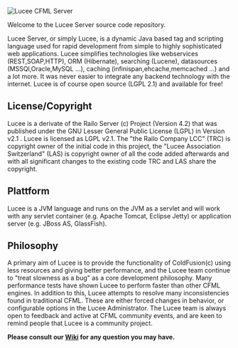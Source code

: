 ![Lucee CFML Server](https://bitbucket.org/lucee/lucee/downloads/logo.png)

Welcome to the Lucee Server source code repository.

Lucee Server, or simply Lucee, is a dynamic Java based tag and scripting language used for rapid development from simple to highly sophisticated web applications. Lucee simplifies technologies like webservices (REST,SOAP,HTTP), ORM (Hibernate), searching (Lucene), datasources (MSSQl,Oracle,MySQL ...), caching (infinispan,ehcache,memcached ...) and a lot more. It was never easier to integrate any backend technology with the internet.
Lucee is of course open source (LGPL 2.1) and available for free!

License/Copyright
-----------------
Lucee is a derivate of the Railo Server (c) Project (Version 4.2) that was published under the GNU Lesser General Public License (LGPL) in Version v2.1 . Lucee is licensed as LGPL v2.1.
The "the Railo Company LCC" (TRC) is copyright owner of the initial code in this project, the "Lucee Association Switzerland" (LAS) is copyright owner of all the code added afterwards and with all significant changes to the existing code TRC and LAS share the copyright.

Plattform
---------
Lucee is a JVM language and runs on the JVM as a servlet and will work with any servlet container (e.g. Apache Tomcat, Eclipse Jetty) or application server (e.g. JBoss AS, GlassFish). 

Philosophy
----------
A primary aim of Lucee is to provide the functionality of ColdFusion(c) using less resources and giving better performance, and the Lucee team continue to "treat slowness as a bug" as a core development philosophy. Many performance tests have shown Lucee to perform faster than other CFML engines. In addition to this, Lucee attempts to resolve many inconsistencies found in traditional CFML. These are either forced changes in behavior, or configurable options in the Lucee Administrator.
The Lucee team is always open to feedback and active at CFML community events, and are keen to remind people that Lucee is a community project.

**Please consult our [Wiki](https://bitbucket.org/lucee/lucee/wiki) for any question you may have.** 